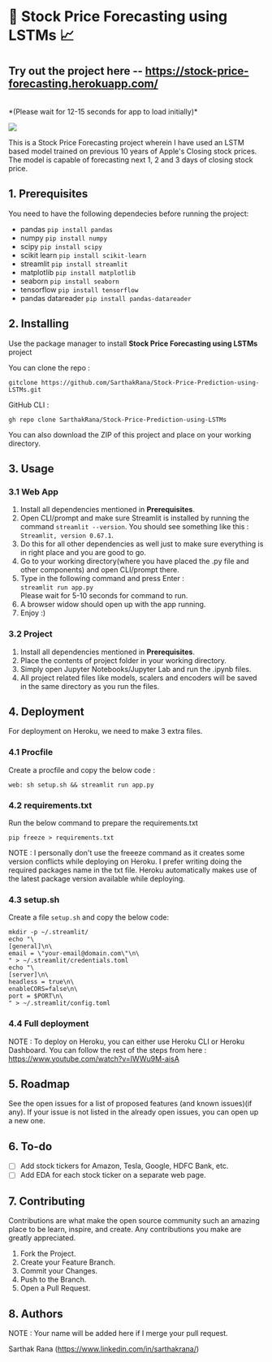 # 💸 Stock Price Forecasting using LSTMs 📈

## Try out the project here -- https://stock-price-forecasting.herokuapp.com/
<br>
*(Please wait for 12-15 seconds for app to load initially)*

![](https://www.thebalance.com/thmb/nQn7Hs8wx2wqUwC7h-TT1xrnJWo=/4608x2592/filters:fill(auto,1)/close-up-of-chart-on-digital-display-887362798-5a65990b0d327a0036c0ea79.jpg)

This is a Stock Price Forecasting project wherein I have used an LSTM based model trained on previous 10 years of Apple's Closing stock prices. The model is capable of forecasting next 1, 2 and 3 days of closing stock price.

## 1. Prerequisites

You need to have the following dependecies before running the project:

- pandas `pip install pandas`
- numpy `pip install numpy`
- scipy `pip install scipy`
- scikit learn `pip install scikit-learn`
- streamlit `pip install streamlit`
- matplotlib `pip install matplotlib`
- seaborn `pip install seaborn`
- tensorflow `pip install tensorflow`
- pandas datareader `pip install pandas-datareader`

## 2. Installing

Use the package manager to install __Stock Price Forecasting using LSTMs__ project

You can clone the repo :
```
gitclone https://github.com/SarthakRana/Stock-Price-Prediction-using-LSTMs.git
```

GitHub CLI :
```
gh repo clone SarthakRana/Stock-Price-Prediction-using-LSTMs
```

You can also download the ZIP of this project and place on your working directory.

## 3. Usage

### 3.1 Web App

1. Install all dependencies mentioned in __Prerequisites__.
2. Open CLI/prompt and make sure Streamlit is installed by running the command `streamlit --version`. You should see something like this : `Streamlit, version 0.67.1`.
3. Do this for all other dependencies as well just to make sure everything is in right place and you are good to go.
4. Go to your working directory(where you have placed the .py file and other components) and open CLI/prompt there.
5. Type in the following command and press Enter :<br>
   `streamlit run app.py`<br>
   Please wait for 5-10 seconds for command to run.
6. A browser widow should open up with the app running.
7. Enjoy :)

### 3.2 Project

1. Install all dependencies mentioned in __Prerequisites__.
2. Place the contents of project folder in your working directory.
3. Simply open Jupyter Notebooks/Jupyter Lab and run the .ipynb files.
4. All project related files like models, scalers and encoders will be saved in the same directory as you run the files.

## 4. Deployment

For deployment on Heroku, we need to make 3 extra files.

### 4.1 Procfile

Create a procfile and copy the below code :
```
web: sh setup.sh && streamlit run app.py
```
### 4.2 requirements.txt

Run the below command to prepare the requirements.txt

```
pip freeze > requirements.txt
```

NOTE : I personally don't use the freeeze command as it creates some version conflicts while deploying on Heroku. I prefer writing doing the required packages name in the txt file. Heroku automatically makes use of the latest package version available while deploying.

### 4.3 setup.sh

Create a file `setup.sh` and copy the below code:

```
mkdir -p ~/.streamlit/
echo "\
[general]\n\
email = \"your-email@domain.com\"\n\
" > ~/.streamlit/credentials.toml
echo "\
[server]\n\
headless = true\n\
enableCORS=false\n\
port = $PORT\n\
" > ~/.streamlit/config.toml
```

### 4.4 Full deployment

NOTE : To deploy on Heroku, you can either use Heroku CLI or Heroku Dashboard.
You can follow the rest of the steps from here : https://www.youtube.com/watch?v=IWWu9M-aisA

## 5. Roadmap

See the open issues for a list of proposed features (and known issues)(if any).
If your issue is not listed in the already open issues, you can open up a new one.

## 6. To-do

- [ ] Add stock tickers for Amazon, Tesla, Google, HDFC Bank, etc.
- [ ] Add EDA for each stock ticker on a separate web page.

## 7. Contributing

Contributions are what make the open source community such an amazing place to be learn, inspire, and create. Any contributions you make are greatly appreciated.

  1. Fork the Project.
  2. Create your Feature Branch.
  3. Commit your Changes.
  4. Push to the Branch.
  5. Open a Pull Request.

## 8. Authors

NOTE : Your name will be added here if I merge your pull request.

Sarthak Rana (https://www.linkedin.com/in/sarthakrana/)
